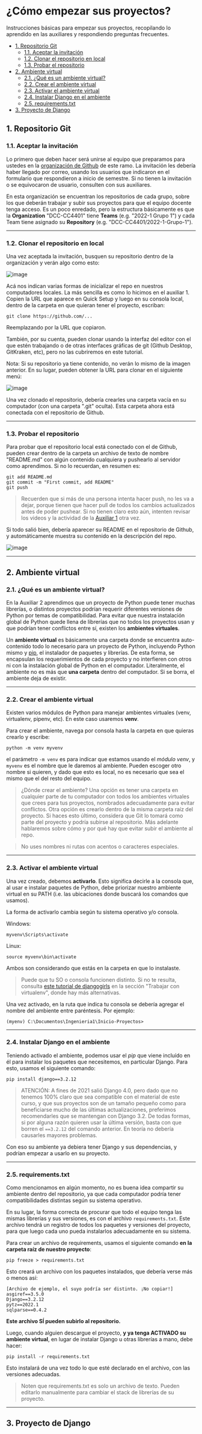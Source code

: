 # ¿Cómo empezar sus proyectos?
Instrucciones básicas para empezar sus proyectos, recopilando lo aprendido en las auxiliares y respondiendo preguntas frecuentes.

- [1. Repositorio Git](#1-repositorio-git)
  * [1.1. Aceptar la invitación](#11-aceptar-la-invitaci-n)
  * [1.2. Clonar el repositorio en local](#12-clonar-el-repositorio-en-local)
  * [1.3. Probar el repositorio](#13-probar-el-repositorio)
- [2. Ambiente virtual](#2-ambiente-virtual)
  * [2.1. ¿Qué es un ambiente virtual?](#21--qu--es-un-ambiente-virtual-)
  * [2.2. Crear el ambiente virtual](#22-crear-el-ambiente-virtual)
  * [2.3. Activar el ambiente virtual](#23-activar-el-ambiente-virtual)
  * [2.4. Instalar Django en el ambiente](#24-instalar-django-en-el-ambiente)
  * [2.5. requirements.txt](#25-requirementstxt)
- [3. Proyecto de Django](#3-proyecto-de-django)

## 1. Repositorio Git
### 1.1. Aceptar la invitación
Lo primero que deben hacer será unirse al equipo que preparamos para ustedes en la [organización de Github](https://github.com/DCC-CC4401) de este ramo. La invitación les debería haber llegado por correo, usando los usuarios que indicaron en el formulario que respondieron a inicio de semestre. Si no tienen la invitación o se equivocaron de usuario, consulten con sus auxiliares.

En esta organización se encuentran los repositorios de cada grupo, sobre los que deberán trabajar y subir sus proyectos para que el equipo docente tenga acceso. Es un poco enredado, pero la estructura básicamente es que la **Organization** "DCC-CC4401" tiene **Teams** (e.g. "2022-1 Grupo 1") y cada Team tiene asignado su **Repository** (e.g. "DCC-CC4401/2022-1-Grupo-1").

---
### 1.2. Clonar el repositorio en local
Una vez aceptada la invitación, busquen su repositorio dentro de la organización y verán algo como esto:

![image](https://user-images.githubusercontent.com/22943973/162325845-5f77eda2-c8a3-4709-8776-370139e5ff94.png)

Acá nos indican varias formas de inicializar el repo en nuestros computadores locales. La más sencilla es como lo hicimos en el auxiliar 1. Copien la URL que aparece en Quick Setup y luego en su consola local, dentro de la carpeta en que quieran tener el proyecto, escriban:
```
git clone https://github.com/...
```
Reemplazando por la URL que copiaron.

También, por su cuenta, pueden clonar usando la interfaz del editor con el que estén trabajando o de otras interfaces gráficas de git (Github Desktop, GitKraken, etc), pero no las cubriremos en este tutorial.

Nota: Si su repositorio ya tiene contenido, no verán lo mismo de la imagen anterior. En su lugar, pueden obtener la URL para clonar en el siguiente menú:

![image](https://user-images.githubusercontent.com/22943973/162326025-3d9077b4-fac7-467b-847e-f993e8ac848c.png)

Una vez clonado el repositorio, debería crearles una carpeta vacía en su computador (con una carpeta ".git" oculta). Esta carpeta ahora está conectada con el repositorio de Github.

---
### 1.3. Probar el repositorio

 Para probar que el repositorio local está conectado con el de Github, pueden crear dentro de la carpeta un archivo de texto de nombre "README.md" con algún contenido cualquiera y pushearlo al servidor como aprendimos. Si no lo recuerdan, en resumen es:
```
git add README.md
git commit -m "First commit, add README"
git push
```

> Recuerden que si más de una persona intenta hacer push, no les va a dejar, porque tienen que hacer pull de todos los cambios actualizados antes de poder pushear. Si no tienen claro esto aún, intenten revisar los videos y la actividad de la [Auxiliar 1](https://github.com/Aux-Ing-1/Auxiliar1-GIT) otra vez.

Si todo salió bien, debería aparecer su README en el repositorio de Github, y automáticamente muestra su contenido en la descripción del repo.

![image](https://user-images.githubusercontent.com/22943973/162326079-925b7d80-34de-4b5b-8332-090a28f5b625.png)

---
## 2. Ambiente virtual
### 2.1. ¿Qué es un ambiente virtual?
En la Auxiliar 2 aprendimos que un proyecto de Python puede tener muchas librerías, o distintos proyectos podrían requerir diferentes versiones de Python por temas de compatibilidad. Para evitar que nuestra instalación global de Python quede llena de librerías que no todos los proyectos usan y que podrían tener conflictos entre sí, existen los **ambientes virtuales**.

Un **ambiente virtual** es básicamente una carpeta donde se encuentra auto-contenido todo lo necesario para un proyecto de Python, incluyendo Python mismo y [pip](https://pypi.org/project/pip/), el instalador de paquetes y librerías. De esta forma, se encapsulan los requerimientos de cada proyecto y no interfieren con otros ni con la instalación global de Python en el computador. Literalmente, el ambiente no es más que **una carpeta** dentro del computador. Si se borra, el ambiente deja de existir.

---
### 2.2. Crear el ambiente virtual
Existen varios módulos de Python para manejar ambientes virtuales (venv, virtualenv, pipenv, etc). En este caso usaremos **venv**.

Para crear el ambiente, navega por consola hasta la carpeta en que quieras crearlo y escribe:
```
python -m venv myvenv
```
el parámetro `-m venv` es para indicar que estamos usando el _módulo venv_, y `myvenv` es el nombre que le daremos al ambiente. Pueden escoger otro nombre si quieren, y dado que esto es local, no es necesario que sea el mismo que el del resto del equipo.

> ¿Dónde crear el ambiente? Una opción es tener una carpeta en cualquier parte de tu computador con todos los ambientes virtuales que crees para tus proyectos, nombrados adecuadamente para evitar conflictos. Otra opción es crearlo dentro de la misma carpeta raíz del proyecto. Si haces esto último, considera que Git lo tomará como parte del proyecto y podría subirse al repositorio. Más adelante hablaremos sobre cómo y por qué hay que evitar subir el ambiente al repo.

> No uses nombres ni rutas con acentos o caracteres especiales.

---
### 2.3. Activar el ambiente virtual
Una vez creado, debemos **activarlo**. Esto significa decirle a la consola que, al usar e instalar paquetes de Python, debe priorizar nuestro ambiente virtual en su PATH (i.e. las ubicaciones donde buscará los comandos que usamos).

La forma de activarlo cambia según tu sistema operativo y/o consola.

Windows:
```
myvenv\Scripts\activate
```
Linux:
```
source myvenv\bin\activate
```
Ambos son considerando que estás en la carpeta en que lo instalaste.
> Puede que tu SO o consola funcionen distinto. Si no te resulta, consulta [este tutorial de djangogirls](https://tutorial.djangogirls.org/es/django_installation/#trabajar-con-virtualenv) en la sección "Trabajar con virtualenv", donde hay más alternativas.

Una vez activado, en la ruta que indica tu consola se debería agregar el nombre del ambiente entre paréntesis. Por ejemplo:
```
(myenv) C:\Documentos\Ingenieria1\Inicio-Proyectos>
```

---
### 2.4. Instalar Django en el ambiente
Teniendo activado el ambiente, podemos usar el _pip_ que viene incluído en él para instalar los paquetes que necesitemos, en particular Django. Para esto, usamos el siguiente comando:
```
pip install django==3.2.12
```
> ATENCIÓN: A fines de 2021 salió Django 4.0, pero dado que no tenemos 100% claro que sea compatible con el material de este curso, y que sus proyectos son de un tamaño pequeño como para beneficiarse mucho de las últimas actualizaciones, preferimos recomendarles que se mantengan con Django 3.2. De todas formas, si por alguna razón quieren usar la última versión, basta con que borren el `==3.2.12` del comando anterior. En teoría no debería causarles mayores problemas.

Con eso su ambiente ya debiera tener Django y sus dependencias, y podrían empezar a usarlo en su proyecto.

---
### 2.5. requirements.txt
Como mencionamos en algún momento, no es buena idea compartir su ambiente dentro del repositorio, ya que cada computador podría tener compatibilidades distintas según su sistema operativo.

En su lugar, la forma correcta de procurar que todo el equipo tenga las mismas librerías y sus versiones, es con el archivo `requirements.txt`. Este archivo tendrá un registro de todos los paquetes y versiones del proyecto, para que luego cada uno pueda instalarlos adecuadamente en su sistema.

Para crear un archivo de requirements, usamos el siguiente comando **en la carpeta raíz de nuestro proyecto**:
```
pip freeze > requirements.txt
```
Esto creará un archivo con los paquetes instalados, que debería verse más o menos así:
```
[Archivo de ejemplo, el suyo podría ser distinto. ¡No copiar!]
asgiref==3.5.0
Django==3.2.12
pytz==2022.1
sqlparse==0.4.2
```
**Este archivo SÍ pueden subirlo al repositorio.**

Luego, cuando alguien descargue el proyecto, **y ya tenga ACTIVADO su ambiente virtual**, en lugar de instalar Django u otras librerías a mano, debe hacer:
```
pip install -r requirements.txt
```
Esto instalará de una vez todo lo que esté declarado en el archivo, con las versiones adecuadas.

> Noten que requirements.txt es solo un archivo de texto. Pueden editarlo manualmente para cambiar el stack de librerías de su proyecto.

---
## 3. Proyecto de Django